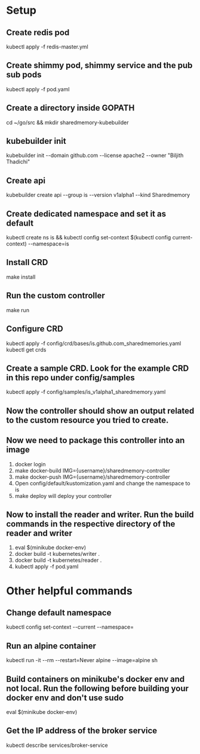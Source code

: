 # Setup
## Create redis pod
kubectl apply -f redis-master.yml

## Create shimmy pod, shimmy service and the pub sub pods
kubectl apply -f pod.yaml

## Create a directory inside GOPATH
cd ~/go/src && mkdir sharedmemory-kubebuilder

## kubebuilder init
kubebuilder init --domain github.com --license apache2 --owner "Biljith Thadichi"

## Create api
kubebuilder create api --group is --version v1alpha1 --kind Sharedmemory

## Create dedicated namespace and set it as default
kubectl create ns is && kubectl config set-context $(kubectl config current-context) --namespace=is

## Install CRD
make install

## Run the custom controller
make run

## Configure CRD
kubectl apply -f config/crd/bases/is.github.com_sharedmemories.yaml
kubectl get crds

## Create a sample CRD. Look for the example CRD in this repo under config/samples
kubectl apply -f config/samples/is_v1alpha1_sharedmemory.yaml

## Now the controller should show an output related to the custom resource you tried to create.
## Now we need to package this controller into an image
1. docker login
2. make docker-build IMG={username}/sharedmemory-controller
3. make docker-push IMG={username}/sharedmemory-controller
4. Open config/default/kustomization.yaml and change the namespace to is
5. make deploy will deploy your controller

## Now to install the reader and writer. Run the build commands in the respective directory of the reader and writer
1. eval $(minikube docker-env)
2. docker build -t kubernetes/writer .
3. docker build -t kubernetes/reader .
4. kubectl apply -f pod.yaml


# Other helpful commands
## Change default namespace
kubectl config set-context --current --namespace=<insert-namespace-name-here>

## Run an alpine container
kubectl run -it --rm --restart=Never alpine --image=alpine sh

## Build containers on minikube's docker env and not local. Run the following before building your docker env and don't use sudo
eval $(minikube docker-env)

## Get the IP address of the broker service
kubectl describe services/broker-service
